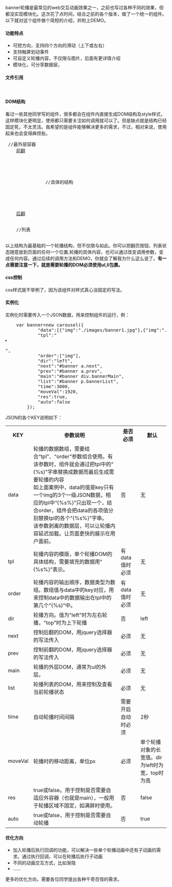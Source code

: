 <p>banner轮播是最常见的web交互动画效果之一，之前也写过各种不同的效果，但都没实现模块化。这次花了点时间，结合之前的各个版本，做了一个统一的组件。以下就对这个组件做个简短的介绍，并附上DEMO。</p>
<h4 class="mt20">功能特点</h4>
<ul>
    <li>可控方向，支持四个方向的滑动（上下或左右）</li>
    <li>支持触屏划动事件</li>
    <li>可自定义轮播内容，不仅限与图片，后面有更详情介绍</li>
    <li>模块化，可分享数据层，</li>
</ul>
<h4 class="mt20">文件引用</h4>
<div class="box1">
    <script src="http://ajax.googleapis.com/ajax/libs/jquery/1.7.2/jquery.min.js" type="text/javascript"></script>
<br />
    <script src="/Admin/News/edit/id/carousel.js" type="text/javascript"></script>
</div>
<h4 class="mt20">DOM结构</h4>
<p>看过一些其他同学写的组件，很多都会在组件内直接生成DOM结构及style样式，这样模块化更明显，使用都只需要关注如何调用就可以了。但是缺点就是结构已经固定死，不太灵活。我希望的是组件能够解决更多的需求，不过，相对来说，使用起来也会变得麻烦些。</p>
<pre class="brush:html;"><div id="demo"> //最外层容器
    <a href="javascript:void(0)" class="prev">前翻</a>   
    <div class="demoMain">
        <ul class="clearfix">
            //具体的结构
        </ul>
    </div>
    <a href="javascript:void(0)" class="next">后翻</a>     <p class="demoList"></p>
    //列表</div>
</pre> <p>以上结构为最基础的一个轮播结构，但不仅限与如此。你可以把翻页按钮、列表状态随意放到页面的任何一个位置,轮播的具体内容，也可以通过改变调用参数，变成任何内容。通过后续的调用方法和DEMO，你就会了解我为什么这么说了。<b>有一点需要注意一下，就是需要轮播的DOM必须使用ul,li包裹。</b></p>
<h4 class="mt20">css控制</h4>
<p>css样式就不举例了，因为该组件对样式真心没固定的写法。</p>
<h4 class="mt20">实例化</h4>
<p>实例化时需要传入一个JSON数据，用来控制组件的运行，例：</p>
<pre class="brush:javascript;">    var banner=new carousel({
            "data":[{"img":"./images/banner1.jpg"},{"img":"./images/banner2.jpg"},{"img":"./images/banner3.jpg"}],
            "tpl":"<li style="\&quot;background-image:url({%s})\&quot;"></li>
",
            "order":["img"],
            "dir":"left",
            "next":"#banner a.next",
            "prev":"#banner a.prev",
            "main":"#banner div.bannerMain",
            "list":"#banner p.bannerList",
            "time":3000,
            "moveVal":1920,
            "res":true,
            "auto":false
        });</pre> <p>JSON的各个KEY说明如下：</p>
<table class="ke-zeroborder">
    <tbody><tr>
        <th>KEY</th>
<th>参数说明</th>
<th>是否必须</th>
<th>默认</th>
    </tr>
    <tr>
        <td>data</td>
        <td>轮播的数据数组，需要结合“tpl”、“order”参数组合使用。有该参数时，组件就会通过把tpl中的"{%s}"字串替换成数据而最后生成需要轮播的内容<br />
如上面案例中，data的值是key只有一个img的3个一级JSON数据，相应的tpl中“{%s%}”只出现一个，结合order，组件会把data的各项值分别替换tpl的各个"{%s%}"字串。<br />
        该参数剥离的数据层，可以让轮播内容延迟加载。让页面更快的展示在用户面前。
        </td>
        <td>否</td>
        <td>无</td>
    </tr>
    <tr>
        <td>tpl</td>
        <td>轮播内容的模版，单个轮播DOM的具体结构，需要填充的数据用"{%s%}"表示。</td>
        <td>有data值时必须</td>
        <td>无</td>
    </tr>
    <tr>
        <td>order</td>
        <td>轮播内容的输出顺序，数据类型为数组。数组值与data中的key对应，用来控制data中的数据输出在tpl中的第几个"{%s}"中。</td>
        <td>有data值时必须</td>
        <td>无</td>
    </tr>
    <tr>
        <td>dir</td>
        <td>轮播方向。值为"left"时为左右轮播，"top"时为上下轮播</td>
        <td>否</td>
        <td>left</td>
    </tr>
    <tr>
        <td>next</td>
        <td>控制后翻的DOM，用jquery选择器的写法传入</td>
        <td>必须</td>
        <td>无</td>
    </tr>
    <tr>
        <td>prev</td>
        <td>控制前翻的DOM，用jquery选择器的写法传入</td>
        <td>必须</td>
        <td>无</td>
    </tr>
    <tr>
        <td>main</td>
        <td>轮播的外层DOM，通常为ul的外层。</td>
        <td>必须</td>
        <td>无</td>
    </tr>
    <tr>
        <td>list</td>
        <td>轮播列表的DOM，用来控制及查看当前轮播状态</td>
        <td>必须</td>
        <td>无</td>
    </tr>
    <tr>
        <td>time</td>
        <td>自动轮播时间间隔</td>
        <td>需要开启自动时必须</td>
        <td>2秒</td>
    </tr>
    <tr>
        <td>moveVal</td>
        <td>轮播时的移动距离，单位px</td>
        <td>必须</td>
        <td>单个轮播对象的长宽值。dir为left时为宽，top时为高</td>
    </tr>
    <tr>
        <td>res</td>
        <td>true或false。用于控制是否需要自适应外容器（也就是main），一般用于轮播区域不固定，如满屏时使用。</td>
        <td>否</td>
        <td>false</td>
    </tr>
    <tr>
        <td>auto</td>
        <td>true或false，用于控制是否需要自动轮播</td>
        <td>否</td>
        <td>true</td>
    </tr>
</tbody>
</table>
<h4 class="mt20">优化方向</h4>
<ul>
    <li>加入轮播后执行回调的功能，可以解决一些单个轮播动画中还有子动画的需求。通过执行回调，可以在轮播后执行子动画</li>
    <li>不同的动画交互方式，比如渐隐</li>
    <li>……</li>
</ul>
<p>更多的优化方向，需要各位同学提出各种千奇百怪的需求。</p>
